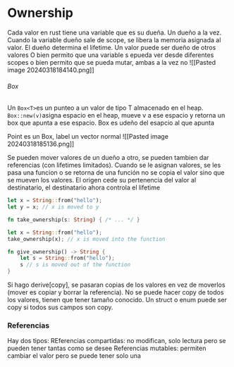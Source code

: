 # Ownership 
Cada valor en rust tiene una variable que es su dueña. Un dueño a la vez. Cuando la variable dueño sale de scope, se libera la memoria asignada al valor. El dueño determina el lifetime. Un valor puede ser dueño de otros valores
O bien permito que una variable s epueda ver desde diferentes scopes o bien permito que se pueda mutar, ambas a la vez no
![[Pasted image 20240318184140.png]]

###### Box
Un `Box<T>`es un punteo a un valor de tipo T almacenado en el heap. `Box::new(v)`asigna espacio en el heap, mueve v a ese espacio y retorna un box que apunta a ese espacio. Box es udeño del esapcio al que apunta

Point es un Box, label un vector normal
![[Pasted image 20240318185136.png]]

Se pueden mover valores de un dueño a otro, se pueden tambien dar referencias (con lifetimes limitados). Cuando se le asignan valores, se les pasa una funcion o se retorna de una función no se copia el valor sino que se mueven los valores. 
El origen cede su pertenencia del valor al destinatario, el destinatario ahora controla el lifetime
```rust
let x = String::from("hello");
let y = x; // x is moved to y
```

```rust
fn take_ownership(s: String) { /* ... */ }

let x = String::from("hello");
take_ownership(x); // x is moved into the function
```

```rust 
fn give_ownership() -> String {
    let s = String::from("hello");
    s // s is moved out of the function
}
```

Si hago derive[copy], se pasaran copias de los valores en vez de moverlos (mover es copiar y borrar la referencia). No se puede hacer copy de todos los valores, tienen que tener tamaño conocido. Un struct o enum puede ser copy si todos sus campos son copy.

### Referencias
Hay dos tipos:
REferencias compartidas: no modifican, solo lectura pero se pueden tener tantas como se desee
Referencias mutables: permiten cambiar el valor pero se puede tener solo una